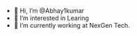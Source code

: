 - 👋 Hi, I’m @Abhay1kumar
- 👀 I’m interested in Learing
- 🌱 I’m currently working at NexGen Tech.

<!---
Abhay1kumar/Abhay1kumar is a ✨ special ✨ repository because its `README.md` (this file) appears on your GitHub profile.
You can click the Preview link to take a look at your changes.
--->
